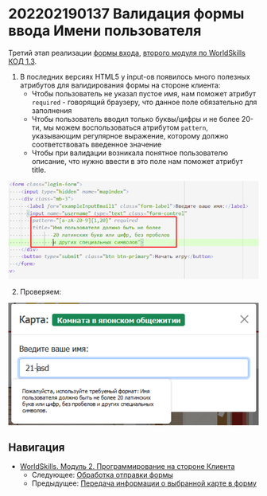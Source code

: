 # 202202190137 Валидация формы ввода Имени пользователя

Третий этап реализации [формы входа](202202181645-login-form-m2-ws.md),
[второго модуля по WorldSkills КОД 1.3](202202150946-WS-module-2.md).

1. В последних версиях HTML5 у input-ов появилось много полезных атрибутов для
валидирования формы на стороне клиента:
    - Чтобы пользователь не указал пустое имя, нам поможет атрибут
    `required` - говорящий браузеру, что данное поле обязательно для заполнения
    - Чтобы пользователь вводил только буквы/цифры и не более 20-ти,
    мы можем воспользоваться атрибутом `pattern`, указывающим регулярное выражение,
    которому должно соответствовать введенное значение
    - Чтобы при валидации возникала понятное пользователю описание, что нужно ввести в это поле
    нам поможет атрибут title.

![](2022-02-19-02-12-56.png)

2. Проверяем:

![](2022-02-19-02-13-39.png)

## Навигация

- [WorldSkills. Модуль 2. Программирование на стороне Клиента](202202150946-WS-module-2.md)
    - Следующее: [Обработка отправки формы](202202190215-submit-login-form-m2-ws.md)
    - Предыдущее: [Передача информации о выбранной карте в форму](202202190038-transit-data-to-modal-form-m2-WS.md)
